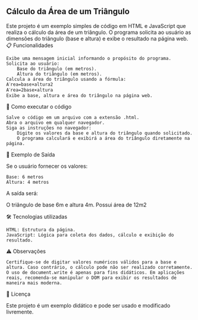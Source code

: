 ## Cálculo da Área de um Triângulo

Este projeto é um exemplo simples de código em HTML e JavaScript que realiza o cálculo da área de um triângulo. O programa solicita ao usuário as dimensões do triângulo (base e altura) e exibe o resultado na página web.
📋 Funcionalidades

    Exibe uma mensagem inicial informando o propósito do programa.
    Solicita ao usuário:
        Base do triângulo (em metros).
        Altura do triângulo (em metros).
    Calcula a área do triângulo usando a fórmula:
    Aˊrea=base×altura2
    Aˊrea=2base×altura​
    Exibe a base, altura e área do triângulo na página web.

🚀 Como executar o código

    Salve o código em um arquivo com a extensão .html.
    Abra o arquivo em qualquer navegador.
    Siga as instruções no navegador:
        Digite os valores da base e altura do triângulo quando solicitado.
        O programa calculará e exibirá a área do triângulo diretamente na página.

📌 Exemplo de Saída

Se o usuário fornecer os valores:

    Base: 6 metros
    Altura: 4 metros

A saída será:

O triângulo de base 6m e altura 4m.
Possui área de 12m2

🛠️ Tecnologias utilizadas

    HTML: Estrutura da página.
    JavaScript: Lógica para coleta dos dados, cálculo e exibição do resultado.

⚠️ Observações

    Certifique-se de digitar valores numéricos válidos para a base e altura. Caso contrário, o cálculo pode não ser realizado corretamente.
    O uso de document.write é apenas para fins didáticos. Em aplicações reais, recomenda-se manipular o DOM para exibir os resultados de maneira mais moderna.

📄 Licença

Este projeto é um exemplo didático e pode ser usado e modificado livremente.

